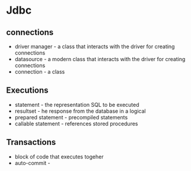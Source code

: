 # Jdbc

## connections
- driver manager - a class that interacts with the driver for creating connections
- datasource - a modern class that interacts with the driver for creating connections
- connection - a class 
## Executions
- statement - the representation SQL to be executed
- resultset - he response from the database in a logical
- prepared statement - precompiled statements
- callable statement - references stored procedures
## Transactions
- block of code that executes togeher
- auto-commit - 

